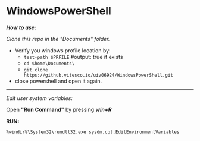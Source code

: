 # WindowsPowerShell
_**How to use:**_

_Clone this repo in the "Documents" folder._
- Verify you windows profile location by: 
    - `test-path $PRFILE` #output: true if exists
    - `cd $home\Documents\`
    - `git clone https://github.vitesco.io/uiv06924/WindowsPowerShell.git`
- close powershell and open it again. 
---------------------------------------------
_Edit user system variables:_

Open **"Run Command"** by pressing  _**win+R**_

**RUN:**

`%windir%\System32\rundll32.exe sysdm.cpl,EditEnvironmentVariables`
